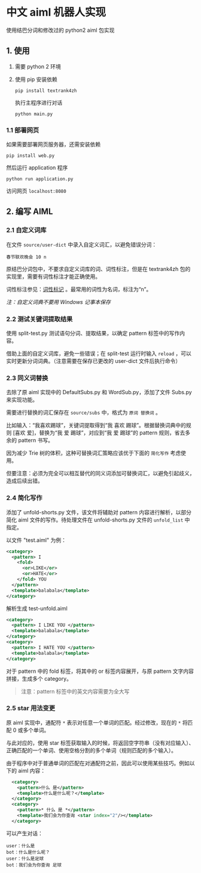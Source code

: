 # 中文 aiml 机器人实现

使用结巴分词和修改过的 python2 aiml 包实现

## 1. 使用

1. 需要 python 2 环境

2. 使用 pip 安装依赖

   ```shell
   pip install textrank4zh
   ```

   执行主程序进行对话

   ```shell
   python main.py
   ```
### 1.1 部署网页

如果需要部署网页服务器，还需安装依赖

```shell
pip install web.py
```

   然后运行 application 程序

   ```shell
   python run application.py
   ```

   访问网页 `localhost:8080`




## 2. 编写 AIML

### 2.1 自定义词库

在文件 `source/user-dict` 中录入自定义词汇，以避免错误分词：

```
春节联欢晚会 10 n
```

原结巴分词包中，不要求自定义词库的词、词性标注，但是在 textrank4zh 包的实现里，需要有词性标注才能正确使用。

词性标注参见：[词性标记](https://gist.github.com/luw2007/6016931) 。最常用的词性为名词，标注为“n”。

*注：自定义词典不要用 Windows 记事本保存*

### 2.2 测试关键词提取结果

使用 split-test.py 测试语句分词、提取结果，以确定 pattern 标签中的写作内容。

借助上面的自定义词库，避免一些错误；在 split-test 运行时输入 `reload` ，可以实时更新分词词典。（注意需要在保存已更改的 user-dict 文件后执行命令）

### 2.3 同义词替换

去除了原 aiml 实现中的 DefaultSubs.py 和 WordSub.py，添加了文件 Subs.py 来实现功能。

需要进行替换的词汇保存在 `source/subs` 中，格式为 `原词 替换词` 。

比如输入：“我喜欢踢球”，关键词提取得到“我 喜欢 踢球”。根据替换词典中的规则 [喜欢 爱]，替换为“我 爱 踢球”，对应到“我 爱 踢球”的 pattern 规则，省去多余的 pattern 书写。

因为减少 Trie 树的体积，这种可替换词汇策略应该优于下面的 `简化写作` 考虑使用。

但要注意：必须为完全可以相互替代的同义词添加可替换词汇，以避免引起歧义，造成后续出错。

### 2.4 简化写作

添加了 unfold-shorts.py 文件，该文件将辅助对 pattern 内容进行解析，以部分简化 aiml 文件的写作。待处理文件在 unfold-shorts.py 文件的 `unfold_list` 中指定。

以文件 "test.aiml" 为例：

```xml
<category>
  <pattern> I
    <fold>
      <or>LIKE</or>
      <or>HATE</or>
    </fold> YOU
  </pattern>
  <template>balabala</template>
</category>
```

解析生成 test-unfold.aiml

```xml
<category>
  <pattern> I LIKE YOU </pattern>
  <template>balabala</template>
</category>
<category>
  <pattern> I HATE YOU </pattern>
  <template>balabala</template>
</category>
```

对于 pattern 中的 fold 标签，将其中的 or 标签内容展开，与原 pattern 文字内容拼接，生成多个 category。

> 注意：pattern 标签中的英文内容需要为全大写

### 2.5 star 用法变更

原 aiml 实现中，通配符 `*` 表示对任意一个单词的匹配。经过修改，现在的 `*` 将匹配 0 或多个单词。

与此对应的，使用 star 标签获取输入的时候，将返回空字符串（没有对应输入）、正确匹配的一个单词、使用空格分割的多个单词（规则匹配的多个输入）。

由于程序中对于普通单词的匹配在对通配符之前，因此可以使用某些技巧。例如以下的 aiml 内容：

```xml
  <category>
    <pattern>什么 是</pattern>
    <template>什么是什么呢？</template>
  </category>
  <category>
    <pattern>* 什么 是 *</pattern>
    <template>我们会为你查询 <star index="2"/></template>
  </category>
```

可以产生对话：

```
user：什么是
bot：什么是什么呢？
user：什么是足球
bot：我们会为你查询 足球
```

